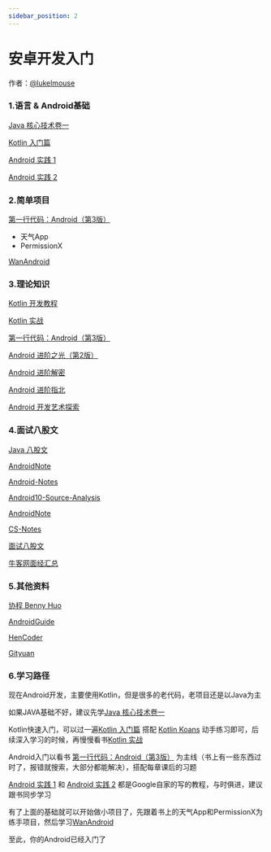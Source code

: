 ```yaml
---
sidebar_position: 2
---
```


# 安卓开发入门

作者：[@lukelmouse](https://0xffff.one/u/lukelmouse) 

### 1.语言 & Android基础

[Java 核心技术卷一](https://book.douban.com/subject/34898994/)

[Kotlin 入门篇](https://developer.android.com/courses/kotlin-bootcamp/overview?hl=zh-cn)

[Android 实践 1](https://developer.android.com/codelabs/kotlin-android-training-welcome?index=..%2F..android-kotlin-fundamentals#1)

[Android 实践 2](https://developer.android.com/codelabs/advanced-android-kotlin-training-welcome?index=..%2F..advanced-android-kotlin-training#1)



### 2.简单项目

[第一行代码：Android（第3版）](https://weread.qq.com/web/reader/73532150723f022f73516a6)

- 天气App
- PermissionX

[WanAndroid](https://github.com/miaowmiaow/FragmentProject)



### 3.理论知识

[Kotlin 开发教程](https://weread.qq.com/web/reader/f4c32d5071ef4cbcf4c7868)

[Kotlin 实战](https://book.douban.com/subject/27093660/)

[第一行代码：Android（第3版）](https://weread.qq.com/web/reader/73532150723f022f73516a6)

[Android 进阶之光（第2版）](https://book.douban.com/subject/35379179/)

[Android 进阶解密](https://book.douban.com/subject/30358046/)

[Android 进阶指北](https://book.douban.com/subject/35216254/)

[Android 开发艺术探索](https://weread.qq.com/web/reader/9d932320716a2b159d9b881kc81322c012c81e728d9d180)



### 4.面试八股文

[Java 八股文](https://dunwu.github.io/javacore/)

[AndroidNote](https://github.com/CharonChui/AndroidNote)

[Android-Notes](https://github.com/BlackZhangJX/Android-Notes)

[Android10-Source-Analysis](https://github.com/hi-dhl/Android10-Source-Analysis)

[AndroidNote](https://github.com/linsir6/AndroidNote)

[CS-Notes](https://github.com/CyC2018/CS-Notes)

[面试八股文](https://blog.csdn.net/qq_29966203/article/details/105455615?ops_request_misc=%7B%22request%5Fid%22%3A%22161940990016780264015713%22%2C%22scm%22%3A%2220140713.130102334..%22%7D&request_id=161940990016780264015713&biz_id=0&utm_medium=distribute.pc_search_result.none-task-blog-2~all~first_rank_v2~rank_v29-2-105455615.pc_search_result_hbase_insert&utm_term=android+面试) 

[牛客网面经汇总](https://www.nowcoder.com/discuss/experience?tagId=642)



### 5.其他资料

[协程 Benny Huo](https://www.bennyhuo.com/book/kotlin-coroutines/#关于作者)

[AndroidGuide](https://github.com/leavesCZY/AndroidGuide)

[HenCoder](https://rengwuxian.com/)

[Gityuan](http://gityuan.com/archive/)



### 6.学习路径

现在Android开发，主要使用Kotlin，但是很多的老代码，老项目还是以Java为主

如果JAVA基础不好，建议先学[Java 核心技术卷一](https://book.douban.com/subject/34898994/)

Kotlin快速入门，可以过一遍[Kotlin 入门篇](https://developer.android.com/courses/kotlin-bootcamp/overview?hl=zh-cn) 搭配 [Kotlin Koans](https://play.kotlinlang.org/koans/overview) 动手练习即可，后续深入学习的时候，再慢慢看书[Kotlin 实战](https://book.douban.com/subject/27093660/)

Android入门以看书 [第一行代码：Android（第3版）](https://weread.qq.com/web/reader/73532150723f022f73516a6) 为主线（书上有一些东西过时了，报错就搜索，大部分都能解决），搭配每章课后的习题

[Android 实践 1](https://developer.android.com/codelabs/kotlin-android-training-welcome?index=..%2F..android-kotlin-fundamentals#1) 和 [Android 实践 2](https://developer.android.com/codelabs/advanced-android-kotlin-training-welcome?index=..%2F..advanced-android-kotlin-training#1) 都是Google自家的写的教程，与时俱进，建议跟书同步学习

有了上面的基础就可以开始做小项目了，先跟着书上的天气App和PermissionX为练手项目，然后学习[WanAndroid](https://github.com/miaowmiaow/FragmentProject)

至此，你的Android已经入门了

